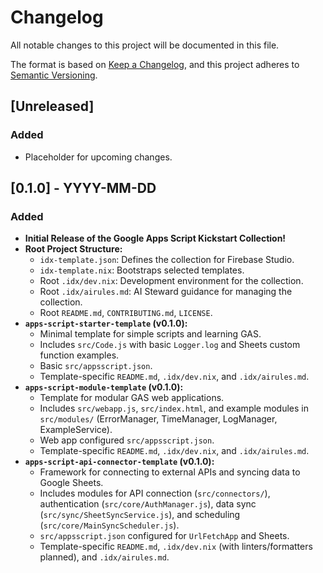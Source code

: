# Changelog

All notable changes to this project will be documented in this file.

The format is based on [Keep a Changelog](https://keepachangelog.com/en/1.0.0/),
and this project adheres to [Semantic Versioning](https://semver.org/spec/v2.0.0.html).

## [Unreleased]

### Added
- Placeholder for upcoming changes.

## [0.1.0] - YYYY-MM-DD <!-- TODO: Update with release date -->

### Added
- **Initial Release of the Google Apps Script Kickstart Collection!**
- **Root Project Structure:**
    - `idx-template.json`: Defines the collection for Firebase Studio.
    - `idx-template.nix`: Bootstraps selected templates.
    - Root `.idx/dev.nix`: Development environment for the collection.
    - Root `.idx/airules.md`: AI Steward guidance for managing the collection.
    - Root `README.md`, `CONTRIBUTING.md`, `LICENSE`.
- **`apps-script-starter-template` (v0.1.0):**
    - Minimal template for simple scripts and learning GAS.
    - Includes `src/Code.js` with basic `Logger.log` and Sheets custom function examples.
    - Basic `src/appsscript.json`.
    - Template-specific `README.md`, `.idx/dev.nix`, and `.idx/airules.md`.
- **`apps-script-module-template` (v0.1.0):**
    - Template for modular GAS web applications.
    - Includes `src/webapp.js`, `src/index.html`, and example modules in `src/modules/` (ErrorManager, TimeManager, LogManager, ExampleService).
    - Web app configured `src/appsscript.json`.
    - Template-specific `README.md`, `.idx/dev.nix`, and `.idx/airules.md`.
- **`apps-script-api-connector-template` (v0.1.0):**
    - Framework for connecting to external APIs and syncing data to Google Sheets.
    - Includes modules for API connection (`src/connectors/`), authentication (`src/core/AuthManager.js`), data sync (`src/sync/SheetSyncService.js`), and scheduling (`src/core/MainSyncScheduler.js`).
    - `src/appsscript.json` configured for `UrlFetchApp` and Sheets.
    - Template-specific `README.md`, `.idx/dev.nix` (with linters/formatters planned), and `.idx/airules.md`.